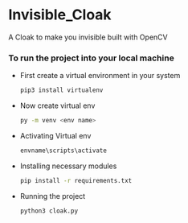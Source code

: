 # Invisible_Cloak
A Cloak to make you invisible built with OpenCV
### To run the project into your local machine
- First create a virtual environment in your system
  ```bash
  pip3 install virtualenv
  ```
- Now create virtual env
  ```bash
  py -m venv <env name>
  ```
- Activating Virtual env
  ```bash
  envname\scripts\activate
  ```
- Installing necessary modules
  ```bash
  pip install -r requirements.txt
  ```
- Running the project
  ```bash
  python3 cloak.py
  ```
